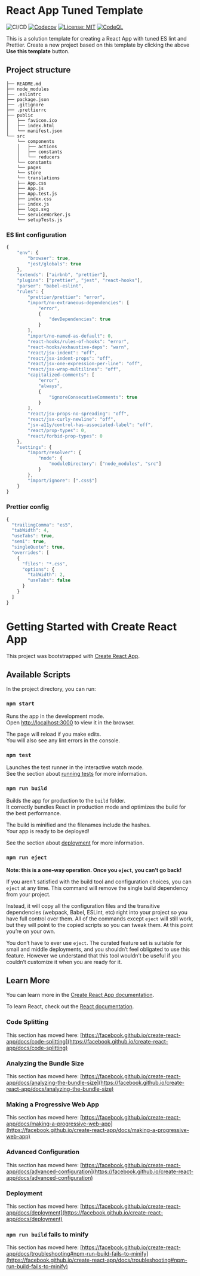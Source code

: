 # React App Tuned Template
![CI/CD](https://github.com/ShlemenKirill/ReactAppTunedTemplate/workflows/CI/CD/badge.svg)
[![Codecov](https://img.shields.io/codecov/c/github/ShlemenKirill/ReactAppTunedTemplate)](https://app.codecov.io/gh/ShlemenKirill/ReactAppTunedTemplate)
[![License: MIT](https://img.shields.io/badge/License-MIT-red.svg)](https://opensource.org/licenses/MIT)
[![CodeQL](https://github.com/ShlemenKirill/ReactAppTunedTemplate/actions/workflows/codeql-analysis.yml/badge.svg)](https://github.com/ShlemenKirill/ReactAppTunedTemplate/actions/workflows/codeql-analysis.yml)

This is a solution template for creating a React App with tuned ES lint and Prettier. Create a new project based on this template by clicking the above **Use this template** button.

## Project structure

```
├── README.md
├── node_modules
├── .eslintrc
├── package.json
├── .gitignore
├── .prettierrc
├── public
│   ├── favicon.ico
│   ├── index.html
│   └── manifest.json
└── src
    └── components
    │   ├── actions 
    │   ├── constants
    │   └── reducers
    └── constants
    └── pages
    └── store
    └── translations
    ├── App.css
    ├── App.js
    ├── App.test.js
    ├── index.css
    ├── index.js
    ├── logo.svg
    └── serviceWorker.js
    └── setupTests.js
```

### ES lint configuration

``` javascript
{
	"env": {
		"browser": true,
		"jest/globals": true
	},
	"extends": ["airbnb", "prettier"],
	"plugins": ["prettier", "jest", "react-hooks"],
	"parser": "babel-eslint",
	"rules": {
		"prettier/prettier": "error",
		"import/no-extraneous-dependencies": [
			"error",
			{
				"devDependencies": true
			}
		],
		"import/no-named-as-default": 0,
		"react-hooks/rules-of-hooks": "error",
		"react-hooks/exhaustive-deps": "warn",
		"react/jsx-indent": "off",
		"react/jsx-indent-props": "off",
		"react/jsx-one-expression-per-line": "off",
		"react/jsx-wrap-multilines": "off",
		"capitalized-comments": [
			"error",
			"always",
			{
				"ignoreConsecutiveComments": true
			}
		],
		"react/jsx-props-no-spreading": "off",
		"react/jsx-curly-newline": "off",
		"jsx-a11y/control-has-associated-label": "off",
		"react/prop-types": 0,
		"react/forbid-prop-types": 0
	},
	"settings": {
		"import/resolver": {
			"node": {
				"moduleDirectory": ["node_modules", "src"]
			}
		},
		"import/ignore": [".css$"]
	}
}

```
### Prettier config
``` javascript
{
  "trailingComma": "es5",
  "tabWidth": 4,
  "useTabs": true,
  "semi": true,
  "singleQuote": true,
  "overrides": [
    {
      "files": "*.css",
      "options": {
        "tabWidth": 2,
        "useTabs": false
      }
    }
  ]
}

```

# Getting Started with Create React App

This project was bootstrapped with [Create React App](https://github.com/facebook/create-react-app).

## Available Scripts

In the project directory, you can run:

### `npm start`

Runs the app in the development mode.\
Open [http://localhost:3000](http://localhost:3000) to view it in the browser.

The page will reload if you make edits.\
You will also see any lint errors in the console.

### `npm test`

Launches the test runner in the interactive watch mode.\
See the section about [running tests](https://facebook.github.io/create-react-app/docs/running-tests) for more information.

### `npm run build`

Builds the app for production to the `build` folder.\
It correctly bundles React in production mode and optimizes the build for the best performance.

The build is minified and the filenames include the hashes.\
Your app is ready to be deployed!

See the section about [deployment](https://facebook.github.io/create-react-app/docs/deployment) for more information.

### `npm run eject`

**Note: this is a one-way operation. Once you `eject`, you can’t go back!**

If you aren’t satisfied with the build tool and configuration choices, you can `eject` at any time. This command will remove the single build dependency from your project.

Instead, it will copy all the configuration files and the transitive dependencies (webpack, Babel, ESLint, etc) right into your project so you have full control over them. All of the commands except `eject` will still work, but they will point to the copied scripts so you can tweak them. At this point you’re on your own.

You don’t have to ever use `eject`. The curated feature set is suitable for small and middle deployments, and you shouldn’t feel obligated to use this feature. However we understand that this tool wouldn’t be useful if you couldn’t customize it when you are ready for it.

## Learn More

You can learn more in the [Create React App documentation](https://facebook.github.io/create-react-app/docs/getting-started).

To learn React, check out the [React documentation](https://reactjs.org/).

### Code Splitting

This section has moved here: [https://facebook.github.io/create-react-app/docs/code-splitting](https://facebook.github.io/create-react-app/docs/code-splitting)

### Analyzing the Bundle Size

This section has moved here: [https://facebook.github.io/create-react-app/docs/analyzing-the-bundle-size](https://facebook.github.io/create-react-app/docs/analyzing-the-bundle-size)

### Making a Progressive Web App

This section has moved here: [https://facebook.github.io/create-react-app/docs/making-a-progressive-web-app](https://facebook.github.io/create-react-app/docs/making-a-progressive-web-app)

### Advanced Configuration

This section has moved here: [https://facebook.github.io/create-react-app/docs/advanced-configuration](https://facebook.github.io/create-react-app/docs/advanced-configuration)

### Deployment

This section has moved here: [https://facebook.github.io/create-react-app/docs/deployment](https://facebook.github.io/create-react-app/docs/deployment)

### `npm run build` fails to minify

This section has moved here: [https://facebook.github.io/create-react-app/docs/troubleshooting#npm-run-build-fails-to-minify](https://facebook.github.io/create-react-app/docs/troubleshooting#npm-run-build-fails-to-minify)
